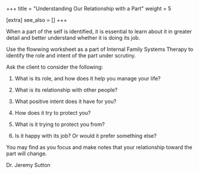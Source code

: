 +++
title = "Understanding Our Relationship with a Part"
weight = 5

[extra]
see_also = []
+++

When a part of the self is identified, it is essential to learn about it in greater detail and better understand whether it is doing its job.

Use the flowwing worksheet as a part of Internal Family Systems Therapy to identify the role and intent of the part under scrutiny.

Ask the client to consider the following:

1. What is its role, and how does it help you manage your life?

2. What is its relationship with other people?

3. What positive intent does it have for you?

4. How does it try to protect you?

5. What is it trying to protect you from?

6. Is it happy with its job? Or would it prefer something else?

You may find as you focus and make notes that your relationship toward the part will change.

Dr. Jeremy Sutton